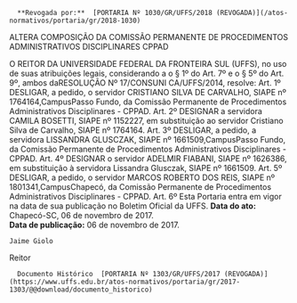       **Revogada por:**  [PORTARIA Nº 1030/GR/UFFS/2018 (REVOGADA)](/atos-normativos/portaria/gr/2018-1030) 

   ALTERA COMPOSIÇÃO DA COMISSÃO PERMANENTE DE PROCEDIMENTOS ADMINISTRATIVOS DISCIPLINARES CPPAD  

  O REITOR DA UNIVERSIDADE FEDERAL DA FRONTEIRA SUL (UFFS), no uso de suas atribuições legais, considerando a o § 1º do Art. 7º e o § 5º do Art. 9º, ambos daRESOLUÇÃO Nº 17/CONSUNI CA/UFFS/2014, resolve:   Art. 1º DESLIGAR, a pedido, o servidor CRISTIANO SILVA DE CARVALHO, SIAPE nº 1764164,CampusPasso Fundo, da Comissão Permanente de Procedimentos Administrativos Disciplinares - CPPAD.  Art. 2º DESIGNAR a servidora CAMILA BOSETTI, SIAPE nº 1152227, em substituição ao servidor Cristiano Silva de Carvalho, SIAPE nº 1764164.  Art. 3º DESLIGAR, a pedido, a servidora LISSANDRA GLUSCZAK, SIAPE nº 1661509,CampusPasso Fundo, da Comissão Permanente de Procedimentos Administrativos Disciplinares - CPPAD.  Art. 4º DESIGNAR o servidor ADELMIR FIABANI, SIAPE nº 1626386, em substituição à servidora Lissandra Glusczak, SIAPE nº 1661509.  Art. 5º DESLIGAR, a pedido, o servidor MARCOS ROBERTO DOS REIS, SIAPE nº 1801341,CampusChapecó, da Comissão Permanente de Procedimentos Administrativos Disciplinares - CPPAD.  Art. 6º Esta Portaria entra em vigor na data de sua publicação no Boletim Oficial da UFFS.       **Data do ato:** Chapecó-SC, 06 de novembro de 2017.   
 **Data de publicação:**  06 de novembro de 2017. 

    Jaime Giolo   
 Reitor 

      Documento Histórico  [PORTARIA Nº 1303/GR/UFFS/2017 (REVOGADA)](https://www.uffs.edu.br/atos-normativos/portaria/gr/2017-1303/@@download/documento_historico)     
      